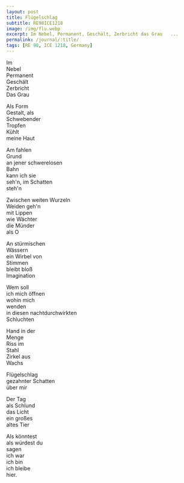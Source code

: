```yaml
---
layout: post
title: Flügelschlag
subtitle: RE98ICE1218
image: /img/flu.webp
excerpt: Im Nebel, Permanent, Geschält, Zerbricht das Grau   ...
permalink: /journal/:title/
tags: [RE 98, ICE 1218, Germany]
---
```

Im  
Nebel  
Permanent  
Geschält  
Zerbricht  
Das Grau  

Als Form  
Gestalt, als  
Schwebender  
Tropfen  
Kühlt  
meine Haut  

Am fahlen  
Grund  
an jener schwerelosen  
Bahn  
kann ich sie  
seh'n, im Schatten  
steh'n  

Zwischen weiten Wurzeln  
Weiden geh'n  
mit Lippen  
wie Wächter  
die Münder  
als O  

An stürmischen  
Wässern  
ein Wirbel von  
Stimmen  
bleibt bloß  
Imagination  

Wem soll  
ich mich öffnen  
wohin mich  
wenden  
in diesen nachtdurchwirkten  
Schluchten  

Hand in der  
Menge  
Riss im  
Stahl  
Zirkel aus  
Wachs  

Flügelschlag  
gezahnter Schatten  
über mir  

Der Tag  
als Schlund  
das Licht  
ein großes  
altes Tier  

Als könntest  
als würdest du  
sagen  
ich war  
ich bin  
ich bleibe  
hier.  